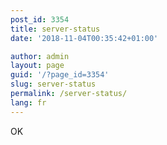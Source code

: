 ```yaml
---
post_id: 3354
title: server-status
date: '2018-11-04T00:35:42+01:00'

author: admin
layout: page
guid: '/?page_id=3354'
slug: server-status
permalink: /server-status/
lang: fr
---
```


OK